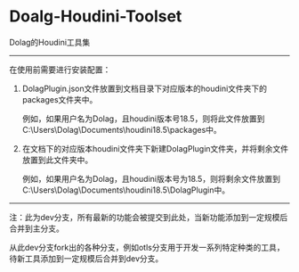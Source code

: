 # Doalg-Houdini-Toolset
Dolag的Houdini工具集

---

在使用前需要进行安装配置：

1. DolagPlugin.json文件放置到文档目录下对应版本的houdini文件夹下的packages文件夹中。

   例如，如果用户名为Dolag，且houdini版本号18.5，则将此文件放置到C:\Users\Dolag\Documents\houdini18.5\packages中。

2. 在文档下的对应版本houdini文件夹下新建DolagPlugin文件夹，并将剩余文件放置到此文件夹中。

   例如，如果用户名为Dolag，且houdini版本号为18.5，则将剩余文件放置到C:\Users\Dolag\Documents\houdini18.5\DolagPlugin中。

---

注：此为dev分支，所有最新的功能会被提交到此处，当新功能添加到一定规模后合并到主分支。

从此dev分支fork出的各种分支，例如otls分支用于开发一系列特定种类的工具，待新工具添加到一定规模后合并到dev分支。
